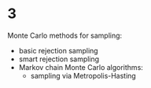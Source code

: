 # 3

Monte Carlo methods for sampling:
-   basic rejection sampling
-   smart rejection sampling
-   Markov chain Monte Carlo algorithms:
    -   sampling via Metropolis-Hasting
